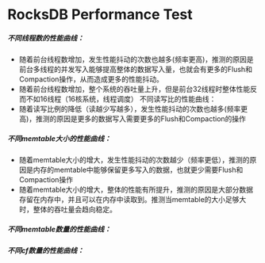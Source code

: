 # RocksDB Performance Test

##### 不同线程数的性能曲线：

- 随着前台线程数增加，发生性能抖动的次数也越多(频率更高)，推测的原因是前台多线程的并发写入能够提高整体的数据写入量，也就会有更多的Flush和Compaction操作，从而造成更多的性能抖动。
- 随着前台线程数增加，整个系统的吞吐量上升，但是前台32线程时整体性能反而不如16线程（16核系统，线程调度）
不同读写比的性能曲线：
- 随着读写比例的降低（读越少写越多），发生性能抖动的次数也越多(频率更高)，推测的原因是更多的数据写入需要更多的Flush和Compaction的操作

##### 不同memtable大小的性能曲线：

- 随着memtable大小的增大，发生性能抖动的次数越少（频率更低），推测的原因是内存的memtable中能够保留更多写入的数据，也就更少需要Flush和Compaction操作
- 随着memtable大小的增大，整体的性能有所提升，推测的原因是大部分数据存留在内存中，并且可以在内存中读取到。推测当memtable的大小足够大时，整体的吞吐量会趋向稳定。

##### 不同memtable数量的性能曲线：

##### 不同cf数量的性能曲线：